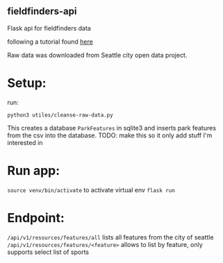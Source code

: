 ## fieldfinders-api
Flask api for fieldfinders data

following a tutorial found [here](https://nordicapis.com/how-to-create-an-api-from-a-dataset-using-python-and-flask/)

Raw data was downloaded from Seattle city open data project.

# Setup:
run:

```
python3 utiles/cleanse-raw-data.py
```
This creates a database `ParkFeatures` in sqlite3 and inserts park features from the csv into the database. TODO: make this so it only add stuff I'm interested in

# Run app:
`source venv/bin/activate` to activate virtual env
`flask run`

# Endpoint:
`/api/v1/resources/features/all` lists all features from the city of seattle
`/api/v1/resources/features/<feature>` allows to list by feature, only supports select list of sports